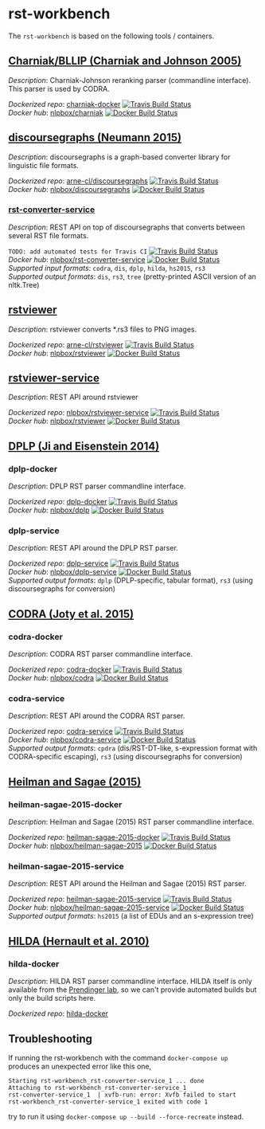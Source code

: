 rst-workbench
=============

The `rst-workbench`  is based on the following tools / containers.

## [Charniak/BLLIP (Charniak and Johnson 2005)](https://github.com/BLLIP/bllip-parser)

*Description*: Charniak-Johnson reranking parser (commandline interface).
This parser is used by CODRA.

*Dockerized repo*: [charniak-docker](https://github.com/NLPbox/charniak-docker)
[![Travis Build Status](https://travis-ci.org/NLPbox/charniak-docker.svg?branch=master)](https://travis-ci.org/NLPbox/charniak-docker)  
*Docker hub*: [nlpbox/charniak](https://hub.docker.com/r/nlpbox/charniak)
[![Docker Build Status](https://img.shields.io/docker/build/nlpbox/charniak.svg)](https://hub.docker.com/r/nlpbox/charniak/builds/)

## [discoursegraphs (Neumann 2015)](https://github.com/arne-cl/discoursegraphs)

*Description*: discoursegraphs is a graph-based converter library for linguistic file formats.

*Dockerized repo*: [arne-cl/discoursegraphs](https://github.com/arne-cl/discoursegraphs)
[![Travis Build Status](https://travis-ci.org/arne-cl/discoursegraphs.svg?branch=master)](https://travis-ci.org/arne-cl/discoursegraphs)  
*Docker hub*: [nlpbox/discoursegraphs](https://hub.docker.com/r/nlpbox/discoursegraphs)
[![Docker Build Status](https://img.shields.io/docker/build/nlpbox/discoursegraphs.svg)](https://hub.docker.com/r/nlpbox/discoursegraphs/builds/)

### [rst-converter-service](https://github.com/arne-cl/rst-converter-service)

*Description*: REST API on top of discoursegraphs that converts between several RST file formats.

```TODO: add automated tests for Travis CI```
[![Travis Build Status](https://travis-ci.org/arne-cl/rst-converter-service.svg?branch=master)](https://travis-ci.org/arne-cl/rst-converter-service)  
*Docker hub*: [nlpbox/rst-converter-service](https://hub.docker.com/r/nlpbox/rst-converter-service)
[![Docker Build Status](https://img.shields.io/docker/build/nlpbox/rst-converter-service.svg)](https://hub.docker.com/r/nlpbox/rst-converter-service/builds/)  
*Supported input formats*: `codra`, `dis`, `dplp`, `hilda`, `hs2015`, `rs3`  
*Supported output formats*: `dis`, `rs3`, `tree` (pretty-printed ASCII version of an nltk.Tree)


## [rstviewer](https://github.com/arne-cl/rstviewer)

*Description*: rstviewer converts *.rs3 files to PNG images.

*Dockerized repo*: [arne-cl/rstviewer](https://github.com/arne-cl/rstviewer)
[![Travis Build Status](https://travis-ci.org/arne-cl/rstviewer.svg?branch=master)](https://travis-ci.org/arne-cl/rstviewer)  
*Docker hub*: [nlpbox/rstviewer](https://hub.docker.com/r/nlpbox/rstviewer)
[![Docker Build Status](https://img.shields.io/docker/build/nlpbox/rstviewer.svg)](https://hub.docker.com/r/nlpbox/rstviewer/builds/)

## [rstviewer-service](github.com/nlpbox/rstviewer-service)

*Description*: REST API around rstviewer

*Dockerized repo*: [nlpbox/rstviewer-service](https://github.com/nlpbox/rstviewer-service)
[![Travis Build Status](https://travis-ci.org/NLPbox/rstviewer-service.svg?branch=master)](https://travis-ci.org/NLPbox/rstviewer-service)  
*Docker hub*: [nlpbox/rstviewer](https://hub.docker.com/r/nlpbox/rstviewer-service)
[![Docker Build Status](https://img.shields.io/docker/build/nlpbox/rstviewer-service.svg)](https://hub.docker.com/r/nlpbox/rstviewer-service/builds/)


## [DPLP (Ji and Eisenstein 2014)](https://github.com/jiyfeng/DPLP)

### dplp-docker

*Description*: DPLP RST parser commandline interface.

*Dockerized repo*: [dplp-docker](https://github.com/NLPbox/dplp-docker)
[![Travis Build Status](https://travis-ci.org/NLPbox/dplp-docker.svg?branch=master)](https://travis-ci.org/NLPbox/dplp-docker)  
*Docker hub*: [nlpbox/dplp](https://hub.docker.com/r/nlpbox/dplp/)
[![Docker Build Status](https://img.shields.io/docker/build/nlpbox/dplp.svg)](https://img.shields.io/docker/build/nlpbox/dplp.svg)

### dplp-service

*Description*: REST API around the DPLP RST parser.

*Dockerized repo*: [dplp-service](https://github.com/NLPbox/dplp-service)
[![Travis Build Status](https://travis-ci.org/NLPbox/dplp-service.svg?branch=master)](https://travis-ci.org/NLPbox/dplp-service)  
*Docker hub*: [nlpbox/dplp-service](https://hub.docker.com/r/nlpbox/dplp-service/)
[![Docker Build Status](https://img.shields.io/docker/build/nlpbox/dplp-service.svg)](https://img.shields.io/docker/build/nlpbox/dplp-service.svg)  
*Supported output formats*: `dplp` (DPLP-specific, tabular format), `rs3` (using discoursegraphs for conversion)

## [CODRA (Joty et al. 2015)](http://alt.qcri.org/tools/discourse-parser/)

### codra-docker

*Description*: CODRA RST parser commandline interface.

*Dockerized repo*: [codra-docker](https://github.com/NLPbox/codra-docker)
[![Travis Build Status](https://travis-ci.org/NLPbox/codra-docker.svg?branch=master)](https://travis-ci.org/NLPbox/codra-docker)  
*Docker hub*: [nlpbox/codra](https://hub.docker.com/r/nlpbox/codra/)
[![Docker Build Status](https://img.shields.io/docker/build/nlpbox/codra.svg)](https://hub.docker.com/r/nlpbox/codra/)

### codra-service

*Description*: REST API around the CODRA RST parser.

*Dockerized repo*: [codra-service](https://github.com/NLPbox/codra-service)
[![Travis Build Status](https://travis-ci.org/NLPbox/codra-service.svg?branch=master)](https://travis-ci.org/NLPbox/codra-service)  
*Docker hub*: [nlpbox/codra-service](https://hub.docker.com/r/nlpbox/codra-service/)
[![Docker Build Status](https://img.shields.io/docker/build/nlpbox/codra-service.svg)](https://hub.docker.com/r/nlpbox/codra-service/)  
*Supported output formats*: `cpdra` (dis/RST-DT-like, s-expression format with CODRA-specific escaping), `rs3` (using discoursegraphs for conversion)

## [Heilman and Sagae (2015)](https://github.com/EducationalTestingService/discourse-parsing)

### heilman-sagae-2015-docker

*Description*: Heilman and Sagae (2015) RST parser commandline interface.

*Dockerized repo*: [heilman-sagae-2015-docker](https://github.com/NLPbox/heilman-sagae-2015-docker)
[![Travis Build Status](https://travis-ci.org/NLPbox/heilman-sagae-2015-docker.svg?branch=master)](https://travis-ci.org/NLPbox/heilman-sagae-2015-docker)  
*Docker hub*: [nlpbox/heilman-sagae-2015](https://hub.docker.com/r/nlpbox/heilman-sagae-2015/)
[![Docker Build Status](https://img.shields.io/docker/build/nlpbox/heilman-sagae-2015.svg)](https://hub.docker.com/r/nlpbox/heilman-sagae-2015/)  

### heilman-sagae-2015-service

*Description*: REST API around the Heilman and Sagae (2015) RST parser.

*Dockerized repo*: [heilman-sagae-2015-service](https://github.com/NLPbox/heilman-sagae-2015-service)
[![Travis Build Status](https://travis-ci.org/NLPbox/heilman-sagae-2015-service.svg?branch=master)](https://travis-ci.org/NLPbox/heilman-sagae-2015-service)  
*Docker hub*: [nlpbox/heilman-sagae-2015-service](https://hub.docker.com/r/nlpbox/heilman-sagae-2015-service/)
[![Docker Build Status](https://img.shields.io/docker/build/nlpbox/heilman-sagae-2015-service.svg)](https://hub.docker.com/r/nlpbox/heilman-sagae-2015-service/)  
*Supported output formats*: `hs2015` (a list of EDUs and an s-expression tree)

## [HILDA (Hernault et al. 2010)](https://github.com/NLPbox/hilda-docker)

### hilda-docker

*Description*: HILDA RST parser commandline interface. HILDA itself is only
available from the [Prendinger lab](http://research.nii.ac.jp/%7Eprendinger/),
so we can't provide automated builds but only the build scripts here.

*Dockerized repo*: [hilda-docker](https://github.com/NLPbox/hilda-docker)


## Troubleshooting

If running the rst-workbench with the command ``docker-compose up`` produces
an unexpected error like this one,

```
Starting rst-workbench_rst-converter-service_1 ... done
Attaching to rst-workbench_rst-converter-service_1
rst-converter-service_1  | xvfb-run: error: Xvfb failed to start
rst-workbench_rst-converter-service_1 exited with code 1
```

try to run it using ``docker-compose up --build --force-recreate`` instead.
